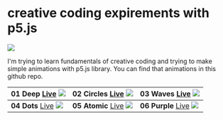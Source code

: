 

# creative coding expirements with p5.js



![](https://github.com/obsfx/creativecoding-practices-with-p5js/blob/master/previews/p5js.png)

I'm trying to learn fundamentals of creative coding and trying to make simple animations with p5.js library. You can find that animations in this github repo.



| **01 Deep** [Live](https://obsfx.github.io/creativecoding/deep) ![](https://github.com/obsfx/creativecoding-practices-with-p5js/blob/master/previews/deep.gif) | **02 Circles** [Live](https://obsfx.github.io/creativecoding/circles) ![](https://github.com/obsfx/creativecoding-practices-with-p5js/blob/master/previews/circles.gif) | **03 Waves** [Live](https://obsfx.github.io/creativecoding/waves) ![](https://github.com/obsfx/creativecoding-practices-with-p5js/blob/master/previews/waves.gif) |
| ------------------------------------------------------------ | ------------------------------------------------------------ | ------------------------------------------------------------ |
| **04 Dots** [Live](https://obsfx.github.io/creativecoding/dots) ![](https://github.com/obsfx/creativecoding-practices-with-p5js/blob/master/previews/dots.gif) | **05 Atomic** [Live](https://obsfx.github.io/creativecoding/atomic) ![](https://github.com/obsfx/creativecoding-practices-with-p5js/blob/master/previews/atomic.gif) | **06 Purple** [Live](https://obsfx.github.io/creativecoding/purple) ![](https://github.com/obsfx/creativecoding-practices-with-p5js/blob/master/previews/purple.gif) |



